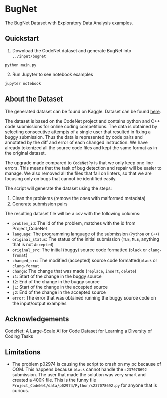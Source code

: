 # BugNet

The BugNet Dataset with Exploratory Data Analysis examples.

## Quickstart

1. Download the CodeNet dataset and generate BugNet into `../input/bugnet`

```console
python main.py
```

2. Run Jupyter to see notebook examples

```console
jupyter notebook
```

## About the Dataset

The generated dataset can be found on Kaggle. Dataset can be found
[here](https://www.kaggle.com/datasets/alexjercan/bugnet).

The dataset is based on the CodeNet project and contains python and C++ code
submissions for online coding competitions. The data is obtained by selecting
consecutive attempts of a single user that resulted in fixing a buggy
submission. Thus the data is represented by code pairs and annotated by the
diff and error of each changed instruction. We have already tokenized all the
source code files and kept the same format as in the original dataset.

The upgrade made compared to `CodeNetPy` is that we only keep one line errors.
This means that the task of bug detection and repair will be easier to manage.
We also removed all the files that fail on linters, so that we are focusing
only on bugs that cannot be identified easily.

The script will generate the dataset using the steps:

1. Clean the problems (remove the ones with malformed metadata)
2. Generate submission pairs

The resulting dataset file will be a csv with the following columns:
- `problem_id`: The id of the problem, matches with the id from Project_CodeNet
- `language`: The programming language of the submission (`Python` or `C++`)
- `original_status`: The status of the initial submission (`TLE`, `MLE`, anything that is not `Accepted`)
- `original_src`: The initial (buggy) source code formatted (`black` or `clang-fromat`)
- `changed_src`: The modified (accepted) source code formatted(`black` or `clang-format`
- `change`: The change that was made (`replace`, `insert`, `delete`)
- `i1`: Start of the change in the buggy source
- `i2`: End of the change in the buggy source
- `j1`: Start of the change in the accepted source
- `j2`: End of the change in the accepted source
- `error`: The error that was obtained running the buggy source code on the input/output examples

## Acknowledgements

CodeNet: A Large-Scale AI for Code Dataset for Learning a Diversity of Coding
Tasks

## Limitations

- The problem p02974 is causing the script to crash on my pc because of OOM.
  This happens because `black` cannot handle the `s237078692` submission. The
  user that made the solution was very smart and created a 400K file. This is
  the funny file `Project_CodeNet/data/p02974/Python/s237078692.py` for anyone
  that is curious.
